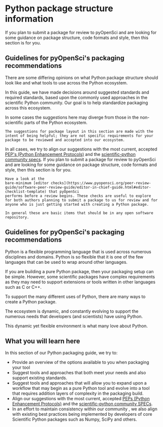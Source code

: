 # Python package structure information

If you plan to submit a package for review to pyOpenSci and are looking for
some guidance on package structure, code formats and style, then this section is for you.

## Guidelines for pyOpenSci's packaging recommendations

<!-- Might belong on the LANDING page for this entire guide?-->

There are some differing opinions on what Python package structure should
look like and what tools to use across the Python ecosystem.

In this guide, we have made decisions around suggested standards and required
standards, based upon the commonly used approaches in the scientific Python
community.  Our goal is to help standardize packaging across this ecosystem.

In some cases the suggestions here may diverge from those in the non-scientific parts of the Python ecosystem.

```{note}
The suggestions for package layout in this section are made with the
intent of being helpful; they are not specific requirements for your
package to be reviewed and accepted into our ecosystem.
```

In all cases, we try to align our suggestions with the most current, accepted
[PEP's (Python Enhancement Protocols)](https://peps.python.org/pep-0000/) and the [scientific-python community specs](https://scientific-python.org/specs/).
If you plan to submit a package for review to pyOpenSci and are looking for
some guidance on package structure, code formats and style, then this section
is for you.

<!-- TODO: move this either to the top of this section or the landing page?-->

```{note}
Have a look at the
bare-minimum [editor checks](https://www.pyopensci.org/peer-review-guide/software-peer-review-guide/editor-in-chief-guide.html#editor-checklist-template) that pyOpenSci
performs before a review begins. These checks are useful to explore
for both authors planning to submit a package to us for review and for
anyone who is just getting started with creating a Python package.

In general these are basic items that should be in any open software repository.
```

## Guidelines for pyOpenSci's packaging recommendations

<!-- Might belong on the LANDING page for this entire guide?-->

Python is a flexible programming language that is used across numerous
disciplines and domains. Python is so flexible that it is one of the few
languages that can be used to wrap around other languages.

If you are building a pure Python package, then your packaging setup can be
simple. However, some scientific packages have complex requirements as they may
need to support extensions or tools written in other languages such as C or C++.

To support the many different uses of Python, there are many ways to create a
Python package.

The ecosystem is dynamic, and constantly evolving to support
the numerous needs that developers (and scientists) have using Python.

This dynamic yet flexible environment is what many love about Python.

## What you will learn here

In this section of our Python packaging guide, we try to:

* Provide an overview of the options available to you when packaging your tool
* Suggest tools and approaches that both meet your needs and also support existing standards.
* Suggest tools and approaches that will allow you to expand upon a workflow that may begin as a pure Python tool and evolve into a tool that requires addition layers of complexity in the packaging build.
* Align our suggestions with the most current, accepted
[PEPs (Python Enhancement Protocols)](https://peps.python.org/pep-0000/) and the [scientific-python community SPECs](https://scientific-python.org/specs/).
* In an effort to maintain consistency within our community , we also align with existing best practices being implemented by developers of core Scientific Python packages such as Numpy, SciPy and others.


<!--
```{tip}
### Python packaging resources that we love

We think the resources below are excellent but each have particular opinions
that you may or may not find in our packaging guide. For instance, the PyPA
guide encourages users to store their package in a `src/package-name` directory.
While we accept that approach many of our community members prefer to not use
the `src` directory.

* [Python packaging for research software engineers](https://merely-useful.tech/py-rse/)
* [PyPA packaging guide](https://packaging.python.org/en/latest/)
```
-->
